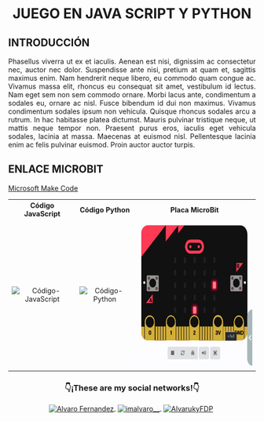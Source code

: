 # <h1 align="center"><strong>JUEGO EN JAVA SCRIPT Y PYTHON</strong></h1>

## <h2 align="left"><strong>INTRODUCCIÓN</strong></h2>
<p align="justify">
    Phasellus viverra ut ex et iaculis. Aenean est nisi, dignissim ac consectetur nec, auctor nec dolor. Suspendisse ante nisi, pretium at quam et, sagittis maximus    enim. Nam hendrerit neque libero, eu commodo quam congue ac. Vivamus massa elit, rhoncus eu consequat sit amet, vestibulum id lectus. Nam eget sem non sem commodo   ornare. Morbi lacus ante, condimentum a sodales eu, ornare ac nisl. Fusce bibendum id dui non maximus. Vivamus condimentum sodales ipsum non vehicula. Quisque      rhoncus sodales arcu a rutrum. In hac habitasse platea dictumst. Mauris pulvinar tristique neque, ut mattis neque tempor non. Praesent purus eros, iaculis eget     vehicula sodales, lacinia at massa. Maecenas at euismod nisl. Pellentesque lacinia enim ac felis pulvinar euismod. Proin auctor auctor turpis.
</p>

## <h2 align="left"><strong>ENLACE MICROBIT</strong></h2>
  <a href="https://makecode.microbit.org/_HgVWMVKyqc8J">Microsoft Make Code</a>


<table align="center">
  <tr>
    <th align="center">Código JavaScript</th>
    <th align="center">Código Python</th>
    <th align="center">Placa MicroBit</th>
  </tr>
  <tr>
    <td align="center">
      <img src="https://github.com/Alvaruky/Juego-en-JS-y-PY/blob/main/assets/img/codigo_javascript.jpg" alt="Código-JavaScript" width="300" height="300">
    </td>
    <td align="center">
      <img src="https://github.com/Alvaruky/Juego-en-JS-y-PY/blob/main/assets/img/codigo_python.jpg" alt="Código-Python" width="300" height="300">
    </td>
    <td align="center">
      <img src="https://github.com/Alvaruky/Juego-en-JS/blob/main/assets/img/placa_microbit.jpg" alt="Placa-MicroBit" width="300" height="300">
    </td>
  </tr>
</table>

### <h3 align="center">👇¡These are my social networks!👇</h3>
 <p align="center">
  <a href="https://www.youtube.com/c/AlvaroFernandezFDP" target="blank" style="margin-right: 4px">
    <img align="center" src="https://cdn.jsdelivr.net/npm/simple-icons@3.0.1/icons/youtube.svg" alt="Alvaro Fernandez" height="28px" width="28px">
  </a>
    <a href="https://www.instagram.com/imalvaro__/?hl=es" target="blank" style='margin-right:4px'>
     <img align="center" src="https://cdn.jsdelivr.net/npm/simple-icons@3.13.0/icons/instagram.svg" alt="imalvaro__" height="28px" width="28px" />
   </a>
     <a href="https://www.tiktok.com/@alvaruky.fdp" target="blank" style='margin-right:4px'>
     <img align="center" src="https://cdn.jsdelivr.net/npm/simple-icons@3.0.1/icons/tiktok.svg" alt="AlvarukyFDP" height="28px" width="28px" />
   </a>
 </p>